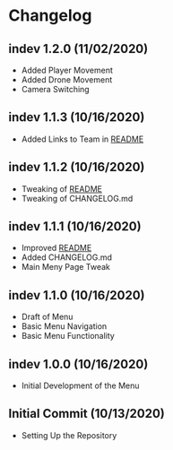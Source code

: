 # Changelog

## indev 1.2.0 (11/02/2020)
- Added Player Movement
- Added Drone Movement
- Camera Switching

## indev 1.1.3 (10/16/2020)
- Added Links to Team in [README](README.md)

## indev 1.1.2 (10/16/2020)
- Tweaking of [README](README.md)
- Tweaking of CHANGELOG.md

## indev 1.1.1 (10/16/2020)
- Improved [README](README.md)
- Added CHANGELOG.md
- Main Meny Page Tweak

## indev 1.1.0 (10/16/2020)
- Draft of Menu
- Basic Menu Navigation
- Basic Menu Functionality

## indev 1.0.0 (10/16/2020)
- Initial Development of the Menu

## Initial Commit (10/13/2020)
- Setting Up the Repository